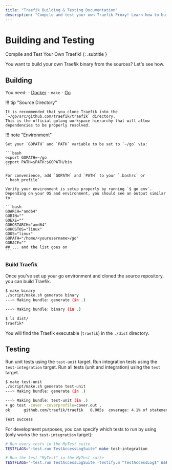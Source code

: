 ```yaml
---
title: "Traefik Building & Testing Documentation"
description: "Compile and test your own Traefik Proxy! Learn how to build your own Traefik binary from the sources, and read the technical documentation."
---
```


# Building and Testing

Compile and Test Your Own Traefik!
{: .subtitle }

You want to build your own Traefik binary from the sources?
Let's see how.

## Building

You need:
    - [Docker](https://github.com/docker/docker "Link to website of Docker") 
    - `make`
    - [Go](https://go.dev/ "Link to website of Go")

!!! tip "Source Directory"

    It is recommended that you clone Traefik into the `~/go/src/github.com/traefik/traefik` directory.
    This is the official golang workspace hierarchy that will allow dependencies to be properly resolved.

!!! note "Environment"

    Set your `GOPATH` and `PATH` variable to be set to `~/go` via:

    ```bash
    export GOPATH=~/go
    export PATH=$PATH:$GOPATH/bin
    ```

    For convenience, add `GOPATH` and `PATH` to your `.bashrc` or `.bash_profile`

    Verify your environment is setup properly by running `$ go env`.
    Depending on your OS and environment, you should see an output similar to:

    ```bash
    GOARCH="amd64"
    GOBIN=""
    GOEXE=""
    GOHOSTARCH="amd64"
    GOHOSTOS="linux"
    GOOS="linux"
    GOPATH="/home/<yourusername>/go"
    GORACE=""
    ## ... and the list goes on
    ```

### Build Traefik

Once you've set up your go environment and cloned the source repository, you can build Traefik.

```bash
$ make binary
./script/make.sh generate binary
---> Making bundle: generate (in .)

---> Making bundle: binary (in .)

$ ls dist/
traefik*
```

You will find the Traefik executable (`traefik`) in the `./dist` directory.

## Testing

Run unit tests using the `test-unit` target.
Run integration tests using the `test-integration` target.
Run all tests (unit and integration) using the `test` target.

```bash
$ make test-unit
./script/make.sh generate test-unit
---> Making bundle: generate (in .)

---> Making bundle: test-unit (in .)
+ go test -cover -coverprofile=cover.out .
ok      github.com/traefik/traefik   0.005s  coverage: 4.1% of statements

Test success
```

For development purposes, you can specify which tests to run by using (only works the `test-integration` target):

```bash
# Run every tests in the MyTest suite
TESTFLAGS="-test.run TestAccessLogSuite" make test-integration

# Run the test "MyTest" in the MyTest suite
TESTFLAGS="-test.run TestAccessLogSuite -testify.m ^TestAccessLog$" make test-integration
```
